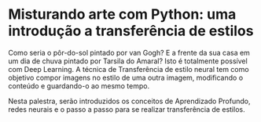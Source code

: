 # Misturando arte com Python: uma introdução a transferência de estilos

Como seria o pôr-do-sol pintado por van Gogh? E a frente da sua casa em um dia de chuva pintado por Tarsila do Amaral? Isto é totalmente possível com Deep Learning.
A técnica de Transferência de estilo neural tem como objetivo compor imagens no estilo de uma outra imagem, modificando o conteúdo e guardando-o ao mesmo tempo.

Nesta palestra, serão introduzidos os conceitos de Aprendizado Profundo, redes neurais e o passo a passo para se realizar transferência de estilos.
